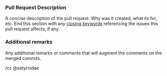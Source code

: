 ### Pull Request Description
A concise description of the pull request.  Why was it created, what its for, etc. End this section with any [closing keywords](https://docs.github.com/en/github/managing-your-work-on-github/linking-a-pull-request-to-an-issue#linking-a-pull-request-to-an-issue-using-a-keyword) referencing the issues this pull request affects, if any.


### Additional remarks
Any additional remarks or comments that will augment the comments on the merged commits.

/cc @satyrnidae
